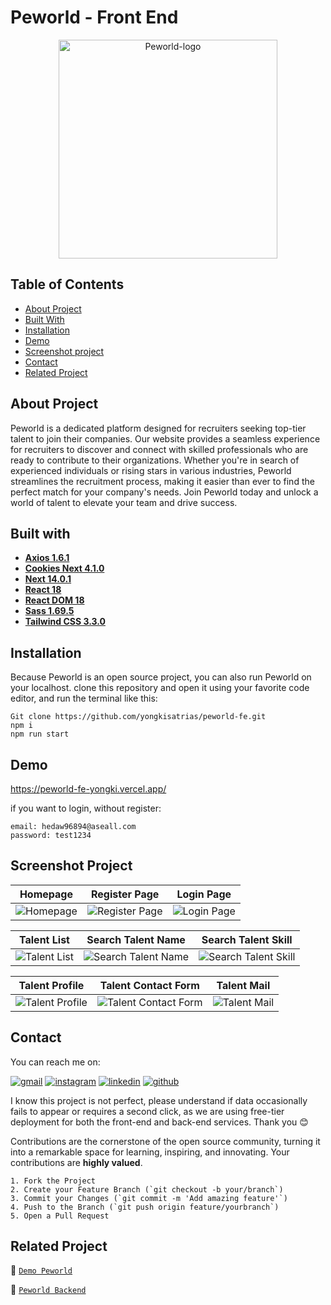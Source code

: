# Peworld - Front End

<div align="center">
<a href="https://github.com/yongkisatrias/peworld-fe">
    <img src="https://i.ibb.co/qdWbF5W/logo.png" alt="Peworld-logo" border="0" style="width: 350">
</a>
</div>

## Table of Contents

- [About Project](#about-project)
- [Built With](#built-with)
- [Installation](#installation)
- [Demo](#demo)
- [Screenshot project](#screenshot-project)
- [Contact](#contact)
- [Related Project](#related-project)

## About Project

Peworld is a dedicated platform designed for recruiters seeking top-tier talent to join their companies. Our website provides a seamless experience for recruiters to discover and connect with skilled professionals who are ready to contribute to their organizations. Whether you're in search of experienced individuals or rising stars in various industries, Peworld streamlines the recruitment process, making it easier than ever to find the perfect match for your company's needs. Join Peworld today and unlock a world of talent to elevate your team and drive success.

## Built with

- [**Axios 1.6.1**](https://www.npmjs.com/package/axios)
- [**Cookies Next 4.1.0**](https://www.npmjs.com/package/cookies-next)
- [**Next 14.0.1**](https://nextjs.org/docs/getting-started/installation)
- [**React 18**](https://react.dev/learn/start-a-new-react-project)
- [**React DOM 18**](https://www.npmjs.com/package/react-dom)
- [**Sass 1.69.5**](https://sass-lang.com/install/)
- [**Tailwind CSS 3.3.0**](https://tailwindui.com/documentation#react-installing-dependencies)

## Installation

Because Peworld is an open source project, you can also run Peworld on your localhost. clone this repository and open it using your favorite code editor, and run the terminal like this:

```
Git clone https://github.com/yongkisatrias/peworld-fe.git
npm i
npm run start
```

## Demo

https://peworld-fe-yongki.vercel.app/

if you want to login, without register:

```
email: hedaw96894@aseall.com
password: test1234
```

## Screenshot Project

|                      Homepage                      |                      Register Page                      |                    Login Page                     |
| :------------------------------------------------: | :-----------------------------------------------------: | :-----------------------------------------------: |
| ![Homepage](https://i.ibb.co/sJtMx9J/homepage.png) | ![Register Page](https://i.ibb.co/fvypjxh/register.png) | ![Login Page](https://i.ibb.co/hFtJ0w2/login.png) |

|                       Talent List                        |                       Search Talent Name                        |                        Search Talent Skill                        |
| :------------------------------------------------------: | :-------------------------------------------------------------: | :---------------------------------------------------------------: |
| ![Talent List](https://i.ibb.co/r5pFL50/talent-list.png) | ![Search Talent Name](https://i.ibb.co/nnnh8x8/search-name.png) | ![Search Talent Skill](https://i.ibb.co/qxnhjcG/search-skill.png) |

|                         Talent Profile                         |                           Talent Contact Form                            |                       Talent Mail                        |
| :------------------------------------------------------------: | :----------------------------------------------------------------------: | :------------------------------------------------------: |
| ![Talent Profile](https://i.ibb.co/kS1WFbT/talent-profile.png) | ![Talent Contact Form](https://i.ibb.co/252Qgm4/talent-contact-form.png) | ![Talent Mail](https://i.ibb.co/gDqz4tC/talent-mail.png) |

## Contact

You can reach me on:

[![gmail](https://img.shields.io/badge/Gmail-D14836?style=for-the-badge&logo=gmail&logoColor=white)](mailto:yongkisatrias@gmail.com)
[![instagram](https://img.shields.io/badge/Instagram-E4405F?style=for-the-badge&logo=instagram&logoColor=white)](https://instagram.com/yongkisatrias)
[![linkedin](https://img.shields.io/badge/linkedin-0A66C2?style=for-the-badge&logo=linkedin&logoColor=white)](https://www.linkedin.com/in/yongkisatrias)
[![github](https://img.shields.io/badge/Github-232b2b?style=for-the-badge&logo=github&logoColor=white)](https://www.github.com/yongkisatrias)

I know this project is not perfect, please understand if data occasionally fails to appear or requires a second click, as we are using free-tier deployment for both the front-end and back-end services. Thank you 😊

Contributions are the cornerstone of the open source community, turning it into a remarkable space for learning, inspiring, and innovating. Your contributions are **highly valued**.

```
1. Fork the Project
2. Create your Feature Branch (`git checkout -b your/branch`)
3. Commit your Changes (`git commit -m 'Add amazing feature'`)
4. Push to the Branch (`git push origin feature/yourbranch`)
5. Open a Pull Request
```

## Related Project

🚀 [`Demo Peworld`](https://peworld-fe-yongki.vercel.app/)

🚀 [`Peworld Backend`](https://hire-job.onrender.com/)

